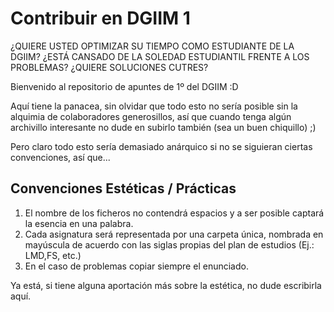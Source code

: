 # Contribuir en DGIIM 1

¿QUIERE USTED OPTIMIZAR SU TIEMPO COMO ESTUDIANTE  DE LA DGIIM?
¿ESTÁ CANSADO DE LA SOLEDAD ESTUDIANTIL FRENTE A LOS PROBLEMAS?
¿QUIERE SOLUCIONES CUTRES?
 
Bienvenido al repositorio de apuntes de 1º del DGIIM :D

Aquí tiene la panacea, sin olvidar que todo esto no sería posible sin la 
alquimia de colaboradores generosillos, así que cuando tenga algún archivillo 
interesante no dude en subirlo también (sea un buen chiquillo) ;)

Pero claro todo esto sería demasiado anárquico si no se siguieran ciertas
convenciones, así que...

## Convenciones Estéticas / Prácticas

1. El nombre de los ficheros no contendrá espacios y a ser posible captará la
   esencia en una palabra.
2. Cada asignatura será representada por una carpeta única, nombrada en
   mayúscula de acuerdo con las siglas propias del plan de estudios (Ej.:
LMD,FS, etc.)
3. En el caso de problemas copiar siempre el enunciado.

Ya está, si tiene alguna aportación más sobre la estética, no dude escribirla
aquí.
